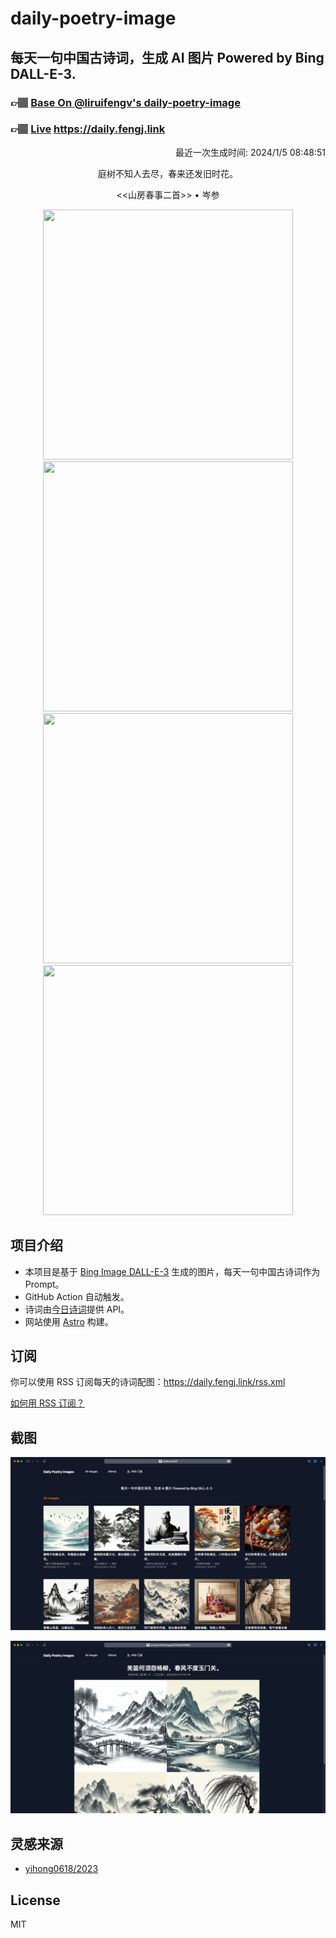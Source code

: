 
# daily-poetry-image

## 每天一句中国古诗词，生成 AI 图片 Powered by Bing DALL-E-3.

### 👉🏽 [Base On @liruifengv's daily-poetry-image](https://github.com/liruifengv/daily-poetry-image)

### 👉🏽 [Live](https://daily.fengj.link) https://daily.fengj.link

<p align="right">
  最近一次生成时间: 2024/1/5 08:48:51
</p>
<p align="center">
庭树不知人去尽，春来还发旧时花。
</p>
<p align="center">
<<山房春事二首>> • 岑参
</p>
<p align="center">
<img src="https://tse1.mm.bing.net/th/id/OIG.k0eaVLqJm0m58NrsfNp_" height="400" width="400" />
<img src="https://tse3.mm.bing.net/th/id/OIG.ttxxOiWIg8VXWkp3_aFK" height="400" width="400" />
<img src="https://tse3.mm.bing.net/th/id/OIG.7hSRaNZL2moEUE0glz8N" height="400" width="400" />
<img src="https://tse3.mm.bing.net/th/id/OIG.YfN2YdfkOQ54_j5pb5uC" height="400" width="400" />
</p>

## 项目介绍

-   本项目是基于 [Bing Image DALL-E-3](https://www.bing.com/images/create) 生成的图片，每天一句中国古诗词作为 Prompt。
-   GitHub Action 自动触发。
-   诗词由[今日诗词](https://www.jinrishici.com/)提供 API。
-   网站使用 [Astro](https://astro.build) 构建。

## 订阅

你可以使用 RSS 订阅每天的诗词配图：https://daily.fengj.link/rss.xml

[如何用 RSS 订阅？](https://zhuanlan.zhihu.com/p/55026716)

## 截图

![图片列表](./screenshots/Snipaste_2023-12-28_21-00-26.png)

![图片详情](./screenshots/Snipaste_2023-12-28_21-00-53.png)

## 灵感来源

-   [yihong0618/2023](https://github.com/yihong0618/2023)

## License

MIT
